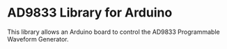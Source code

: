 # AD9833 Library for Arduino
This library allows an Arduino board to control the AD9833 Programmable Waveform Generator.
